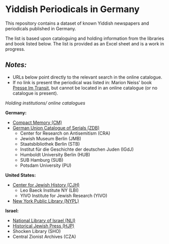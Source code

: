 # Yiddish Periodicals in Germany

This repository contains a dataset of known Yiddish newspapers and periodicals published in Germany. 

The list is based upon cataloguing and holding information from the libraries and book listed below. The list is provided as an Excel sheet and is a work in progress.

_Notes:_
- 
- URLs below point directly to the relevant search in the online catalogue. 
- If no link is present the periodical was listed in: Marion Neiss' book [Presse Im Transit](https://www.worldcat.org/nl/title/907612383), but cannot be located in an online catalogue (or no catalogue is present).


_Holding institutions/ online catalogues_

**Germany:**
  * [Compact Memory (CM)](https://sammlungen.ub.uni-frankfurt.de/cm/nav/index/title?&facets=language%3D%22yid%22) 
  * [German Union Catalogue of Serials (ZDB)](https://zdb-katalog.de/list.xhtml?asc=false&spr=yid&ela=XA-DXDE%7EXA-DE)
    * Center for Research on Antisemitism (CRA)
    * Jewish Museum Berlin (JMB)
    * Staatsbibliothek Berlin (STB) 
    * Institut für die Geschichte der deutschen Juden (IGdJ)
    * Humboldt University Berlin (HUB)
    * SUB Hamburg (SUB)
    * Potsdam University (PU)

**United States:**
* [Center for Jewish History (CJH)](https://search.cjh.org/primo-explore/search?query=any,contains,germany,AND&pfilter=lang,exact,yid,AND&tab=default_tab&search_scope=CJH_SCOPE&vid=beta&facet=rtype,include,ses&lang=en_US&mode=advanced&offset=0)
  * Leo Baeck Institute NY (LBI)
  * YIVO Institute for Jewish Research (YIVO)
* [New York Public Library (NYPL)](https://www.nypl.org/research/research-catalog/search?q=&subject=Germany,%20Periodicals&filters[language][0]=lang%3Ayid)

**Israel:**
* [National Library of Israel (NLI)](https://merhav.nli.org.il/primo-explore/search?query=sub,contains,Germany,AND&pfilter=lang,exact,yid,AND&tab=default_tab&search_scope=Local&vid=NLI&mfacet=rtype,include,periodical,1&lang=en_US&mode=advanced&offset=0&fromRedirectFilter=true)
* [Historical Jewish Press (HJP)](https://www.nli.org.il/en/newspapers/titles?lang=Yiddish&region=Central%20Europe)
* Shocken Library (SHO)
* Central Zionist Archives (CZA)
